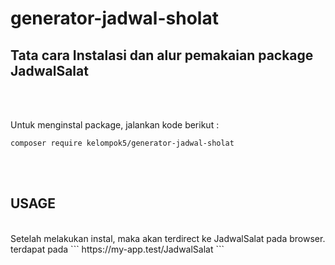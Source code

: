 # generator-jadwal-sholat

## Tata cara Instalasi dan alur pemakaian package JadwalSalat
<br>
<br>

Untuk menginstal package, jalankan kode berikut :
<br>
```
composer require kelompok5/generator-jadwal-sholat
```
<br>
<br>

## USAGE
<br>
Setelah melakukan instal, maka akan terdirect ke JadwalSalat pada browser.
<br>
terdapat pada 
```
https://my-app.test/JadwalSalat
```

